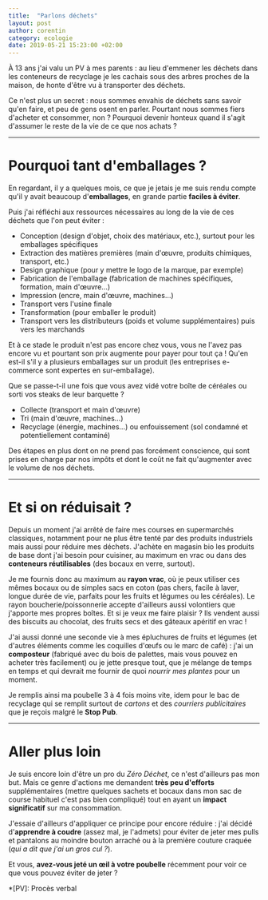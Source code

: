 ```yaml
---
title:  "Parlons déchets"
layout: post
author: corentin
category: ecologie
date: 2019-05-21 15:23:00 +02:00
---
```


À 13 ans j'ai valu un PV à mes parents : au lieu d'emmener les déchets dans les conteneurs de recyclage je les cachais sous des arbres proches de la maison, de honte d'être vu à transporter des déchets.

Ce n'est plus un secret : nous sommes envahis de déchets sans savoir qu'en faire, et peu de gens osent en parler. Pourtant nous sommes fiers d'acheter et consommer, non ? Pourquoi devenir honteux quand il s'agit d'assumer le reste de la vie de ce que nos achats ?

---

# Pourquoi tant d'emballages ?

En regardant, il y a quelques mois, ce que je jetais je me suis rendu compte qu'il y avait beaucoup d'**emballages**, en grande partie **faciles à éviter**.

Puis j'ai réfléchi aux ressources nécessaires au long de la vie de ces déchets que l'on peut éviter :

* Conception (design d'objet, choix des matériaux, etc.), surtout pour les emballages spécifiques
* Extraction des matières premières (main d'œuvre, produits chimiques, transport, etc.)
* Design graphique (pour y mettre le logo de la marque, par exemple)
* Fabrication de l'emballage (fabrication de machines spécifiques, formation, main d'œuvre…)
* Impression (encre, main d'œuvre, machines…)
* Transport vers l'usine finale
* Transformation (pour emballer le produit)
* Transport vers les distributeurs (poids et volume supplémentaires) puis vers les marchands

Et à ce stade le produit n'est pas encore chez vous, vous ne l'avez pas encore vu et pourtant son prix augmente pour payer pour tout ça ! Qu'en est-il s'il y a plusieurs emballages sur un produit (les entreprises e-commerce sont expertes en sur-emballage).

Que se passe-t-il une fois que vous avez vidé votre boîte de céréales ou sorti vos steaks de leur barquette ?

* Collecte (transport et main d'œuvre)
* Tri (main d'œuvre, machines…)
* Recyclage (énergie, machines…) ou enfouissement (sol condamné et potentiellement contaminé)

Des étapes en plus dont on ne prend pas forcément conscience, qui sont prises en charge par nos impôts et dont le coût ne fait qu'augmenter avec le volume de nos déchets.

---

# Et si on réduisait ?

Depuis un moment j'ai arrêté de faire mes courses en supermarchés classiques, notamment pour ne plus être tenté par des produits industriels mais aussi pour réduire mes déchets. J'achète en magasin bio les produits de base dont j'ai besoin pour cuisiner, au maximum en vrac ou dans des **conteneurs réutilisables** (des bocaux en verre, surtout).

Je me fournis donc au maximum au **rayon vrac**, où je peux utiliser ces mêmes bocaux ou de simples sacs en coton (pas chers, facile à laver, longue durée de vie, parfaits pour les fruits et légumes ou les céréales). Le rayon boucherie/poissonnerie accepte d'ailleurs aussi volontiers que j'apporte mes propres boîtes. Et si je veux me faire plaisir ? Ils vendent aussi des biscuits au chocolat, des fruits secs et des gâteaux apéritif en vrac !

J'ai aussi donné une seconde vie à mes épluchures de fruits et légumes (et d'autres éléments comme les coquilles d'œufs ou le marc de café) : j'ai un **composteur** (fabriqué avec du bois de palettes, mais vous pouvez en acheter très facilement) ou je jette presque tout, que je mélange de temps en temps et qui devrait me fournir de quoi *nourrir mes plantes* pour un moment.

Je remplis ainsi ma poubelle 3 à 4 fois moins vite, idem pour le bac de recyclage qui se remplit surtout de *cartons* et des *courriers publicitaires* que je reçois malgré le **Stop Pub**.

---

# Aller plus loin

Je suis encore loin d'être un pro du *Zéro Déchet*, ce n'est d'ailleurs pas mon but. Mais ce genre d'actions me demandent **très peu d'efforts** supplémentaires (mettre quelques sachets et bocaux dans mon sac de course habituel c'est pas bien compliqué) tout en ayant un **impact significatif** sur ma consommation.

J'essaie d'ailleurs d'appliquer ce principe pour encore réduire : j'ai décidé d'**apprendre à coudre** (assez mal, je l'admets) pour éviter de jeter mes pulls et pantalons au moindre bouton arraché ou à la première couture craquée (*qui a dit que j'ai un gros cul ?*).

Et vous, **avez-vous jeté un œil à votre poubelle** récemment pour voir ce que vous pouvez éviter de jeter ?

*[PV]: Procès verbal
